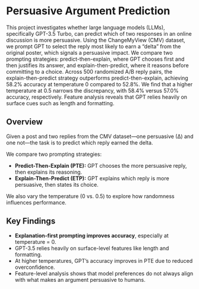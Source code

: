 # Persuasive Argument Prediction

This project investigates whether large language models (LLMs), specifically GPT-3.5 Turbo, can predict which of two responses in an online discussion is more persuasive. Using the ChangeMyView (CMV) dataset, we prompt GPT to select the reply most likely to earn a “delta” from the original poster, which signals a persuasive impact. We compare two prompting strategies: predict-then-explain, where GPT chooses first and then justifies its answer, and explain-then-predict, where it reasons before committing to a choice. Across 500 randomized A/B reply pairs, the explain-then-predict strategy outperforms predict-then-explain, achieving 58.2% accuracy at temperature 0 compared to 52.8%. We find that a higher temperature at 0.5 narrows the discrepancy, with 58.4% versus 57.0% accuracy, respectively. Feature analysis reveals that GPT relies heavily on surface cues such as length and formatting.

## Overview

Given a post and two replies from the CMV dataset—one persuasive (∆) and one not—the task is to predict which reply earned the delta.

We compare two prompting strategies:
- **Predict-Then-Explain (PTE):** GPT chooses the more persuasive reply, then explains its reasoning.
- **Explain-Then-Predict (ETP):** GPT explains which reply is more persuasive, then states its choice.

We also vary the temperature (0 vs. 0.5) to explore how randomness influences performance.

## Key Findings

- **Explanation-first prompting improves accuracy**, especially at temperature = 0.
- GPT-3.5 relies heavily on surface-level features like length and formatting.
- At higher temperatures, GPT’s accuracy improves in PTE due to reduced overconfidence.
- Feature-level analysis shows that model preferences do not always align with what makes an argument persuasive to humans.
